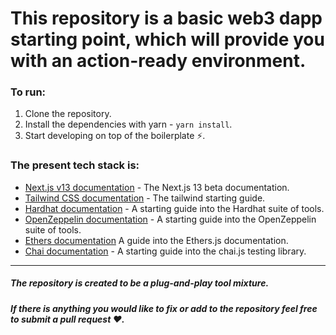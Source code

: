 # This repository is a basic web3 dapp starting point, which will provide you with an action-ready environment.

### To run:

1.  Clone the repository.
2.  Install the dependencies with yarn - `yarn install`.
3.  Start developing on top of the boilerplate ⚡.

### The present tech stack is:

- [Next.js v13 documentation](https://beta.nextjs.org/docs) - The Next.js 13 beta documentation.
- [Tailwind CSS documentation](https://tailwindcss.com/docs) - The tailwind starting guide.
- [Hardhat documentation](https://hardhat.org/hardhat-runner/docs) - A starting guide into the Hardhat suite of tools.
- [OpenZeppelin documentation](https://docs.openzeppelin.com/contracts/4.x) - A starting guide into the OpenZeppelin suite of tools.
- [Ethers documentation](https://docs.ethers.io/v5) A guide into the Ethers.js documentation.
- [Chai documentation](https://www.chaijs.com/guide) - A starting guide into the chai.js testing library.

---

##### The repository is created to be a plug-and-play tool mixture.

##### If there is anything you would like to fix or add to the repository feel free to submit a pull request ❤️.
